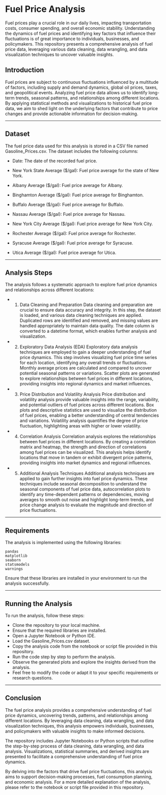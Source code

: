 # Fuel Price Analysis

Fuel prices play a crucial role in our daily lives, impacting transportation costs, consumer spending, and overall economic stability. Understanding the dynamics of fuel prices and identifying key factors that influence their fluctuations is of great importance to individuals, businesses, and policymakers. This repository presents a comprehensive analysis of fuel price data, leveraging various data cleaning, data wrangling, and data visualization techniques to uncover valuable insights.

## Introduction

Fuel prices are subject to continuous fluctuations influenced by a multitude of factors, including supply and demand dynamics, global oil prices, taxes, and geopolitical events. Analyzing fuel price data allows us to identify long-term trends, seasonal patterns, and relationships among different locations. By applying statistical methods and visualizations to historical fuel price data, we aim to shed light on the underlying factors that contribute to price changes and provide actionable information for decision-making.

---

## Dataset

The fuel price data used for this analysis is stored in a CSV file named Gasoline_Prices.csv. The dataset includes the following columns:

- Date: The date of the recorded fuel price.

- New York State Average ($/gal): Fuel price average for the state of New York.

- Albany Average ($/gal): Fuel price average for Albany.

- Binghamton Average ($/gal): Fuel price average for Binghamton.

- Buffalo Average ($/gal): Fuel price average for Buffalo.

- Nassau Average ($/gal): Fuel price average for Nassau.

- New York City Average ($/gal): Fuel price average for New York City.

- Rochester Average ($/gal): Fuel price average for Rochester.

- Syracuse Average ($/gal): Fuel price average for Syracuse.

- Utica Average ($/gal): Fuel price average for Utica.

---

## Analysis Steps

The analysis follows a systematic approach to explore fuel price dynamics and relationships across different locations:

- 1. Data Cleaning and Preparation
Data cleaning and preparation are crucial to ensure data accuracy and integrity. In this step, the dataset is loaded, and various data cleaning techniques are applied. Duplicated rows are identified and removed, and missing values are handled appropriately to maintain data quality. The date column is converted to a datetime format, which enables further analysis and visualization.

- 2. Exploratory Data Analysis (EDA)
Exploratory data analysis techniques are employed to gain a deeper understanding of fuel price dynamics. This step involves visualizing fuel price time series for each location, identifying any overall trends or fluctuations. Monthly average prices are calculated and compared to uncover potential seasonal patterns or variations. Scatter plots are generated to explore relationships between fuel prices in different locations, providing insights into regional dynamics and market influences.

- 3. Price Distribution and Volatility Analysis
Price distribution and volatility analysis provide valuable insights into the range, variability, and potential outliers of fuel prices across different locations. Box plots and descriptive statistics are used to visualize the distribution of fuel prices, enabling a better understanding of central tendencies and variations. Volatility analysis quantifies the degree of price fluctuation, highlighting areas with higher or lower volatility.

- 4. Correlation Analysis
Correlation analysis explores the relationships between fuel prices in different locations. By creating a correlation matrix and heatmap, the strength and direction of correlations among fuel prices can be visualized. This analysis helps identify locations that move in tandem or exhibit divergent price patterns, providing insights into market dynamics and regional influences.

- 5. Additional Analysis Techniques
Additional analysis techniques are applied to gain further insights into fuel price dynamics. These techniques include seasonal decomposition to understand the seasonal components of fuel price data, autocorrelation plots to identify any time-dependent patterns or dependencies, moving averages to smooth out noise and highlight long-term trends, and price change analysis to evaluate the magnitude and direction of price fluctuations.

---

## Requirements

The analysis is implemented using the following libraries:

    pandas
    matplotlib
    seaborn
    statsmodels
    warnings
    
Ensure that these libraries are installed in your environment to run the analysis successfully.

---

## Running the Analysis

To run the analysis, follow these steps:

- Clone the repository to your local machine.
- Ensure that the required libraries are installed.
- Open a Jupyter Notebook or Python IDE.
- Load the Gasoline_Prices.csv dataset.
- Copy the analysis code from the notebook or script file provided in this repository.
- Run the code step by step to perform the analysis.
- Observe the generated plots and explore the insights derived from the analysis.
- Feel free to modify the code or adapt it to your specific requirements or research questions.

---

## Conclusion

The fuel price analysis provides a comprehensive understanding of fuel price dynamics, uncovering trends, patterns, and relationships among different locations. By leveraging data cleaning, data wrangling, and data visualization techniques, this analysis empowers individuals, businesses, and policymakers with valuable insights to make informed decisions.

The repository includes Jupyter Notebooks or Python scripts that outline the step-by-step process of data cleaning, data wrangling, and data analysis. Visualizations, statistical summaries, and derived insights are presented to facilitate a comprehensive understanding of fuel price dynamics.

By delving into the factors that drive fuel price fluctuations, this analysis aims to support decision-making processes, fuel consumption planning, and economic analysis. For a more detailed explanation of the analysis, please refer to the notebook or script file provided in this repository.